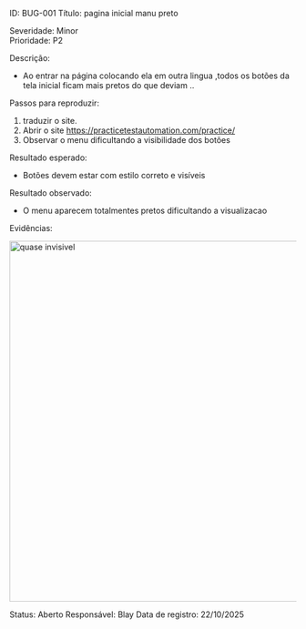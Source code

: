 ID: BUG-001
Título: pagina inicial manu preto

Severidade: Minor         
Prioridade: P2   

Descrição:
- Ao entrar na página colocando ela em outra lingua ,todos os botões da tela inicial ficam mais pretos do que deviam ..

Passos para reproduzir:
1. traduzir o site.
2. Abrir o site https://practicetestautomation.com/practice/
3. Observar o menu dificultando a visibilidade dos botões

Resultado esperado:
- Botões devem estar com estilo correto e visíveis

Resultado observado:
- O menu aparecem totalmentes pretos dificultando a visualizacao


Evidências:

<img width="1558" height="634" alt="quase invisivel" src="https://github.com/user-attachments/assets/6836ed61-ddba-49ca-ba20-4d79b8243ce3" />



Status: Aberto
Responsável: Blay
Data de registro: 22/10/2025
